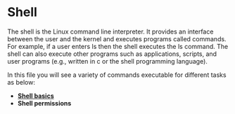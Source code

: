 # Shell

The shell is the Linux command line interpreter. It provides an interface between the user and the kernel and executes programs called commands. For example, if a user enters ls then the shell executes the ls command. The shell can also execute other programs such as applications, scripts, and user programs (e.g., written in c or the shell programming language).

In this file you will see a variety of commands executable for different tasks as below:
- **[Shell basics](https://github.com/eno007/shell/tree/main/basics)**
- **Shell permissions**

